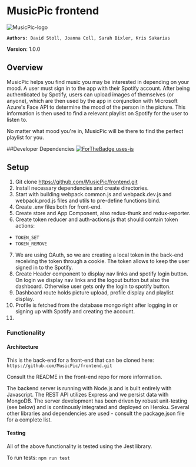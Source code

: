# MusicPic frontend

![MusicPic-logo](./src/assets/logo3.png)

**```Authors```**```: David Stoll, Joanna Coll, Sarah Bixler, Kris Sakarias ```

**Version**: 1.0.0

## Overview

MusicPic helps you find music you may be interested in depending on your mood. A user must sign in to the app with their Spotify account. After being authenticated by Spotify, users can upload images of themselves (or anyone), which are then used by the app in conjunction with Microsoft Azure's Face API to determine the mood of the person in the picture. This information is then used to find a relevant playlist on Spotify for the user to listen to. 

No matter what mood you're in, MusicPic will be there to find the perfect playlist for you.

##Developer Dependencies
[![ForTheBadge uses-js](https://ForTheBadge.com/images/badges/uses-js.svg)](https://ForTheBadge.com)


## Setup

1. Git clone https://github.com/MusicPic/frontend.git
2. Install necessary dependencies and create directories.
3. Start with building webpack.common.js and webpack.dev.js and webpack.prod.js files and utils to pre-define functions bind.
4. Create .env files both for front-end.
5. Create store and App Component, also redux-thunk and redux-reporter. 
6. Create token reducer and auth-actions.js that should contain token actions:
  * `TOKEN_SET`
  * `TOKEN_REMOVE`
7. We are using OAuth, so we are creating a local token in the back-end receiving the token through a cookie. The token allows to keep the user signed in to the Spotify.
8. Create Header component to display nav links and spotify login button. On login we display nav links and the logout button but also the dashboard. Otherwise user gets only the login to spotify button.
9. Dashboard route holds picture upload, profile display and playlist display.
10. Profile is fetched from the database mongo right after logging in or signing up with Spotify and creating the account.
11. 


### Functionality

  

#### Architecture
This is the back-end for a front-end that can be cloned here: `https://github.com/MusicPic/frontend.git`

Consult the README in the front-end repo for more information.


The backend server is running with Node.js and is built entirely with Javascript. The REST API utilizes Express and we persist data with MongoDB. The server development has been driven by robust unit-testing (see below) and is continously integrated and deployed on Heroku. Several other libraries and dependencies are used - consult the package.json file for a complete list.

#### Testing

All of the above functionality is tested using the Jest library. 

To run tests: `npm run test`
